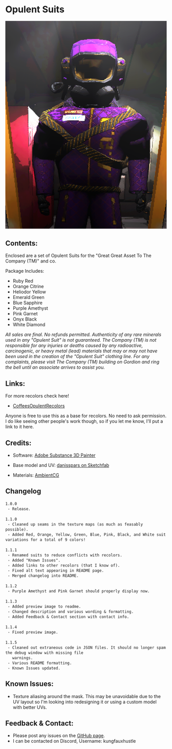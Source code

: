 # Opulent Suits

![Purple Amethist Suit](https://github.com/kungfauxhustle/OpulentSuit/blob/363d12cd7979d72aa2db3bcad533c24887818759/preview.png)

## Contents:

Enclosed are a set of Opulent Suits for the "Great Great Asset To The Company (TM)" and co.  

Package Includes:
* Ruby Red
* Orange Citrine
* Heliodor Yellow
* Emerald Green 
* Blue Sapphire
* Purple Amethyst
* Pink Garnet
* Onyx Black
* White Diamond

*All sales are final. No refunds permitted. Authenticity of any rare minerals used in any "Opulent Suit" is not guaranteed. The Company (TM) is not responsible for any injuries or deaths caused by any radioactive, carcinogenic, or heavy metal (lead) materials that may or may not have been used in the creation of the "Opulent Suit" clothing line. For any complaints, please visit The Company (TM) building on Gordion and ring the bell until an associate arrives to assist you.*

## Links:

For more recolors check here!  

* [CoffeesOpulentRecolors](https://thunderstore.io/c/lethal-company/p/Smartcoffee/CoffeesOpulentRecolors/)  

Anyone is free to use this as a base for recolors. No need to ask permission. I do like seeing other people's work though, so if you let me know, I'll put a link to it here.

## Credits:

* Software: [Adobe Substance 3D Painter](https://www.adobe.com/products/substance3d-painter.html)

* Base model and UV: [danisspars on Sketchfab](https://sketchfab.com/3d-models/lethal-company-scavenger-model-game-rip-dbcd1bbe54e7485fb13d86b4b5cbaf6b)

* Materials: [AmbientCG](https://ambientcg.com/)

## Changelog
```
1.0.0
 - Release.

1.1.0
 - Cleaned up seams in the texture maps (as much as feasably possible).
 - Added Red, Orange, Yellow, Green, Blue, Pink, Black, and White suit variations for a total of 9 colors!

1.1.1
 - Renamed suits to reduce conflicts with recolors.
 - Added "Known Issues".
 - Added links to other recolors (that I know of).
 - Fixed alt text appearing in README page.
 - Merged changelog into README.

1.1.2
 - Purple Amethyst and Pink Garnet should properly display now.

1.1.3
 - Added preview image to readme.
 - Changed description and various wording & formatting.
 - Added Feedback & Contact section with contact info.

1.1.4
 - Fixed preview image.

1.1.5
 - Cleaned out extraneous code in JSON files. It should no longer spam the debug window with missing file
   warnings.
 - Various README formatting.
 - Known Issues updated.
```  
## Known Issues:  

* Texture aliasing around the mask. This may be unavoidable due to the UV layout so I'm looking into redesigning it or using a custom model with better UVs. 

## Feedback & Contact:

* Please post any issues on the [GitHub page](https://github.com/kungfauxhustle/OpulentSuit/issues).
* I can be contacted on Discord, Username: kungfauxhustle
